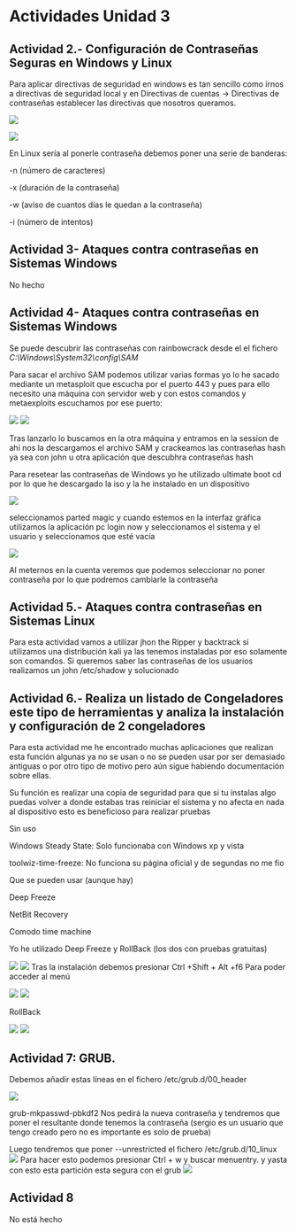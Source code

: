# Actividades Unidad 3
## Actividad 2.- Configuración de Contraseñas Seguras en Windows y Linux 
Para aplicar directivas de seguridad en windows es tan sencillo como irnos a directivas de seguridad local y en Directivas de cuentas -> Directivas de contraseñas establecer las directivas que nosotros queramos.

![](Unidad3/Img/act3-3.png)


![](Unidad3/Img/act3-4.png)


En Linux sería al ponerle contraseña debemos poner una serie de banderas:


-n (número de caracteres)

-x (duración de la contraseña)

-w (aviso de cuantos días le quedan a la contraseña)

-i (número de intentos)

## Actividad 3- Ataques contra contraseñas en Sistemas Windows

No hecho

## Actividad 4- Ataques contra contraseñas en Sistemas Windows

Se puede descubrir las contraseñas con rainbowcrack desde el el fichero 
_C:\Windows\System32\config\SAM_

Para sacar el archivo SAM podemos utilizar varias formas yo lo he sacado mediante un metasploit que escucha por el puerto 443 y pues para ello necesito una máquina con servidor web y con estos comandos  y metaexploits escuchamos por ese puerto:

![](Unidad3/Img/act4-2.png)
![](Unidad3/Img/act4-1.png)

Tras lanzarlo lo buscamos en la otra máquina y entramos en la session de ahí nos la descargamos el archivo SAM y crackeamos las contraseñas hash ya sea con john u otra aplicación que descubhra contraseñas hash

Para resetear las contraseñas de Windows yo he utilizado ultimate boot cd por lo que he descargado la iso y la he instalado en un dispositivo

![](Unidad3/Img/act3-1.png)

seleccionamos parted magic y cuando estemos en la interfaz gráfica utilizamos la aplicación pc login now y seleccionamos el sistema y el usuario y seleccionamos que esté vacía

![](Unidad3/Img/act3-2.png)

Al meternos en la cuenta veremos que podemos seleccionar no poner contraseña por lo que podremos cambiarle la contraseña

## Actividad 5.- Ataques contra contraseñas en Sistemas Linux 

Para esta actividad vamos a utilizar jhon the Ripper y backtrack si utilizamos una distribución kali ya las tenemos instaladas por eso solamente son comandos. Si queremos saber las contraseñas de los usuarios realizamos un john /etc/shadow y solucionado

## Actividad 6.- Realiza un listado de Congeladores este tipo de herramientas y analiza la instalación y configuración de 2 congeladores

Para esta actividad me he encontrado muchas aplicaciones que realizan esta función algunas ya no se usan o no se pueden usar por ser demasiado antiguas o por otro tipo de motivo pero aún sigue habiendo documentación sobre ellas.

Su función es realizar una copia de seguridad para que si tu instalas algo puedas volver a donde estabas tras reiniciar el sistema y no afecta en nada al dispositivo esto es beneficioso para realizar pruebas

Sin uso 

Windows Steady State: Solo funcionaba con Windows xp y vista 

toolwiz-time-freeze: No funciona su página oficial y de segundas no me fio


Que se pueden usar (aunque hay)

Deep Freeze

NetBit Recovery

Comodo time machine

Yo he utilizado Deep Freeze y RollBack (los dos con pruebas gratuitas)

![](Unidad3/Img/act6-1.png)
![](Unidad3/Img/act6-2.png)
Tras la instalación debemos presionar Ctrl +Shift + Alt +f6 Para poder acceder al menú

![](Unidad3/Img/act6-3.png)
![](Unidad3/Img/act6-4.png)

RollBack

![](Unidad3/Img/act6-5.png)
![](Unidad3/Img/act6-6.png)

## Actividad 7: GRUB.
Debemos añadir estas líneas en el fichero /etc/grub.d/00_header

![](Unidad3/Img/act7-1.png)

grub-mkpasswd-pbkdf2 Nos pedirá la nueva contraseña y tendremos que poner el resultante donde tenemos la contraseña (sergio es un usuario que tengo creado pero no es importante es solo de prueba) 

Luego tendremos que poner --unrestricted el fichero /etc/grub.d/10_linux
![](Unidad3/Img/act7-2.png)
Para hacer esto podemos presionar Ctrl + w y buscar menuentry.
y yasta con esto esta partición esta segura con el grub
![](Unidad3/Img/act7-3.png)
## Actividad 8

No está hecho
